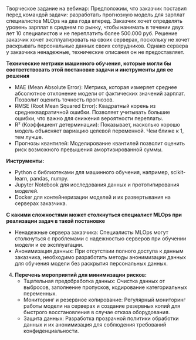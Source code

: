 Творческое задание на вебинар:
Предположим, что заказчик поставил перед командой задачи: разработать прогнозную модель для зарплат специалистов MLOps на два года вперед. Заказчик хочет определять уровень зарплат в среднем по рынку, чтобы нанимать в течении двух лет 10 специалистов и не переплатить более 500.000 руб. Решение заказчик хочет эксплуатировать на своих серверах, поскольку не хочет раскрывать персональные данных своих сотрудников. Однако сервера у заказчика ненадежные, технические описания он не предоставляет.

**Технические метрики машинного обучения, которые могли бы соответствовать этой постановке задачи и инструменты для ее решения**

   - MAE (Mean Absolute Error): Метрика, которая измеряет среднее абсолютное отклонение модели от фактических значений зарплат. Позволит оценить точность прогнозов.
   - RMSE (Root Mean Squared Error): Квадратный корень из среднеквадратичной ошибки. Позволяет учитывать большие ошибки, что важно для снижения вероятности переплаты.
   - R² (Коэффициент детерминации): Показывает, насколько хорошо модель объясняет вариацию целевой переменной. Чем ближе к 1, тем лучше.
   - Прогнозы квантилей: Моделирование квантилей позволит оценить риск возможного превышения амортизированной суммы.

**Инструменты:**
   - Python с библиотеками для машинного обучения, например, scikit-learn, pandas, numpy.
   - Jupyter Notebook для исследования данных и прототипирования моделей.
   - Docker для контейнеризации моделей и их развертывания на серверах заказчика.

**С какими сложностями может столкнуться специалист MLOps при реализации задач в такой постановке**
   - Ненадежные сервера заказчика: Специалисты МLOps могут столкнуться с проблемами с надежностью серверов при обучении модели и ее эксплуатации.
   - Анонимизация данных: При отсутствии полного доступа к данным заказчика, необходимо разработать методы анонимизации данных для обучения модели без раскрытия персональных данных.

4. **Перечень мероприятий для минимизации рисков:**
   - Тщательная предобработка данных: Очистка данных от выбросов, заполнение пропусков, кодирование категориальных переменных.
   - Мониторинг и резервное копирование: Регулярный мониторинг работы модели на серверах и создание резервных копий для быстрого восстановления в случае отказа оборудования.
   - Защита данных: Разработка прозрачной политики обработки данных и их анонимизация для соблюдения требований конфиденциальности.
